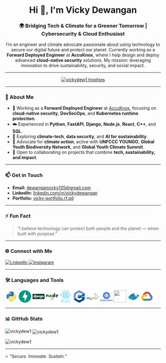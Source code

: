 <h1 align="center">Hi 👋, I'm Vicky Dewangan</h1>
<h3 align="center">🌍 Bridging Tech & Climate for a Greener Tomorrow |  Cybersecurity & Cloud Enthusiast</h3>

<p align="center">
  I’m an engineer and climate advocate passionate about using technology to secure our digital future and protect our planet.  
  Currently working as a <b>Forward Deployed Engineer</b> at <b>AccuKnox</b>, where I help design and deploy advanced <b>cloud-native security</b> solutions.  
  My mission: leveraging innovation to drive sustainability, security, and social impact.
</p>

---

<p align="center">
  <a href="https://github.com/ryo-ma/github-profile-trophy">
    <img src="https://github-profile-trophy.vercel.app/?username=vickydew1&theme=dracula&margin-w=10&margin-h=10" alt="vickydew1 trophies" />
  </a>
</p>

---

### 💼 About Me
- 🔐 Working as a **Forward Deployed Engineer** at [AccuKnox](https://accuknox.com/), focusing on **cloud-native security**, **DevSecOps**, and **Kubernetes runtime protection**.  
- ☁️ Experienced in **Python**, **FastAPI**, **Django**, **Node.js**, **React**, **C++**, and **SQL**.  
- 🌱 Exploring **climate-tech**, **data security**, and **AI for sustainability**.  
- 🧠 Advocate for **climate action**, active with **UNFCCC YOUNGO**, **Global Youth Biodiversity Network**, and **Global Youth Climate Summit**.  
- 🤝 Open to collaborating on projects that combine **tech, sustainability, and impact**.

---

### 📫 Get in Touch
- **Email:** [dewanganvicky135@gmail.com](mailto:dewanganvicky135@gmail.com)  
- **LinkedIn:** [linkedin.com/in/vickydewangan](https://linkedin.com/in/vickydewangan)  
- **Portfolio:** [vicky-portfolio.rf.gd](https://vicky-portfolio.rf.gd)

---

### ⚡ Fun Fact
> “I believe technology can protect both people and the planet — when built with purpose.”

---

### 🌐 Connect with Me
<p align="left">
<a href="https://linkedin.com/in/vickydewangan" target="_blank">
  <img align="center" src="https://raw.githubusercontent.com/rahuldkjain/github-profile-readme-generator/master/src/images/icons/Social/linked-in-alt.svg" alt="LinkedIn" height="30" width="40" />
</a>
<a href="https://instagram.com/vickydewangan4/" target="_blank">
  <img align="center" src="https://raw.githubusercontent.com/rahuldkjain/github-profile-readme-generator/master/src/images/icons/Social/instagram.svg" alt="Instagram" height="30" width="40" />
</a>
</p>

---

### 🛠️ Languages and Tools
<p align="left">
<a href="https://www.python.org" target="_blank"><img src="https://raw.githubusercontent.com/devicons/devicon/master/icons/python/python-original.svg" width="40" height="40"/></a>
<a href="https://fastapi.tiangolo.com/" target="_blank"><img src="https://raw.githubusercontent.com/devicons/devicon/master/icons/fastapi/fastapi-original.svg" width="40" height="40"/></a>
<a href="https://www.djangoproject.com/" target="_blank"><img src="https://raw.githubusercontent.com/devicons/devicon/master/icons/django/django-original.svg" width="40" height="40"/></a>
<a href="https://nodejs.org" target="_blank"><img src="https://raw.githubusercontent.com/devicons/devicon/master/icons/nodejs/nodejs-original-wordmark.svg" width="40" height="40"/></a>
<a href="https://reactjs.org/" target="_blank"><img src="https://raw.githubusercontent.com/devicons/devicon/master/icons/react/react-original-wordmark.svg" width="40" height="40"/></a>
<a href="https://www.cprogramming.com/" target="_blank"><img src="https://raw.githubusercontent.com/devicons/devicon/master/icons/cplusplus/cplusplus-original.svg" width="40" height="40"/></a>
<a href="https://www.mysql.com/" target="_blank"><img src="https://raw.githubusercontent.com/devicons/devicon/master/icons/mysql/mysql-original-wordmark.svg" width="40" height="40"/></a>
<a href="https://kubernetes.io/" target="_blank"><img src="https://raw.githubusercontent.com/devicons/devicon/master/icons/kubernetes/kubernetes-plain-wordmark.svg" width="40" height="40"/></a>
<a href="https://git-scm.com/" target="_blank"><img src="https://www.vectorlogo.zone/logos/git-scm/git-scm-icon.svg" width="40" height="40"/></a>
<a href="https://www.docker.com/" target="_blank"><img src="https://raw.githubusercontent.com/devicons/devicon/master/icons/docker/docker-original.svg" width="40" height="40"/></a>
<a href="https://cloud.google.com/" target="_blank"><img src="https://raw.githubusercontent.com/devicons/devicon/master/icons/googlecloud/googlecloud-original.svg" width="40" height="40"/></a>
</p>

---

### 📊 GitHub Stats
<p><img align="left" src="https://github-readme-stats.vercel.app/api/top-langs?username=vickydew1&show_icons=true&locale=en&layout=compact&theme=tokyonight" alt="vickydew1" /></p>

<p>&nbsp;<img align="center" src="https://github-readme-stats.vercel.app/api?username=vickydew1&show_icons=true&locale=en&theme=tokyonight" alt="vickydew1" /></p>

<p><img align="center" src="https://github-readme-streak-stats.herokuapp.com/?user=vickydew1&theme=tokyonight" alt="vickydew1" /></p>

---

⭐️ *“Secure. Innovate. Sustain.”*

